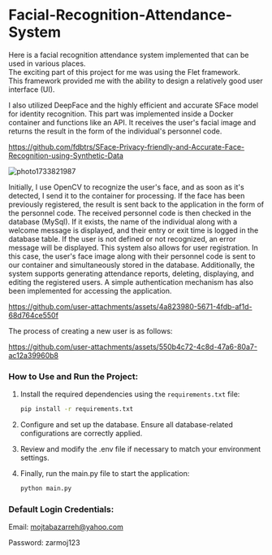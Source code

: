 # Facial-Recognition-Attendance-System
Here is a facial recognition attendance system implemented that can be used in various places.  
The exciting part of this project for me was using the Flet framework.  
This framework provided me with the ability to design a relatively good user interface (UI).


I also utilized DeepFace and the highly efficient and accurate SFace model for identity recognition.
This part was implemented inside a Docker container and functions like an API. It receives the user's facial image and returns the result in the form of the individual's personnel code.

https://github.com/fdbtrs/SFace-Privacy-friendly-and-Accurate-Face-Recognition-using-Synthetic-Data


![photo1733821987](https://github.com/user-attachments/assets/ff72d726-fd29-409f-9e28-95231eb0a06d)


Initially, I use OpenCV to recognize the user's face, and as soon as it's detected, I send it to the container for processing. If the face has been previously registered, the result is sent back to the application in the form of the personnel code.
The received personnel code is then checked in the database (MySql). If it exists, the name of the individual along with a welcome message is displayed, and their entry or exit time is logged in the database table.
If the user is not defined or not recognized, an error message will be displayed.
This system also allows for user registration. In this case, the user's face image along with their personnel code is sent to our container and simultaneously stored in the database.
Additionally, the system supports generating attendance reports, deleting, displaying, and editing the registered users. A simple authentication mechanism has also been implemented for accessing the application.



https://github.com/user-attachments/assets/4a823980-5671-4fdb-af1d-68d764ce550f


The process of creating a new user is as follows:


https://github.com/user-attachments/assets/550b4c72-4c8d-47a6-80a7-ac12a39960b8


### How to Use and Run the Project:

1. Install the required dependencies using the `requirements.txt` file:  
   ```bash
   pip install -r requirements.txt

2. Configure and set up the database. Ensure all database-related configurations are correctly applied.

3. Review and modify the .env file if necessary to match your environment settings.

4. Finally, run the main.py file to start the application:
   ```bash
   python main.py

### Default Login Credentials:
Email: mojtabazarreh@yahoo.com

Password: zarmoj123


